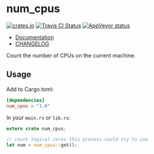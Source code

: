 # num_cpus

[![crates.io](http://meritbadge.herokuapp.com/num_cpus)](https://crates.io/crates/num_cpus)
[![Travis CI Status](https://travis-ci.org/seanmonstar/num_cpus.svg?branch=master)](https://travis-ci.org/seanmonstar/num_cpus)
[![AppVeyor status](https://ci.appveyor.com/api/projects/status/qn8t6grhko5jwno6?svg=true)](https://ci.appveyor.com/project/seanmonstar/num-cpus)

- [Documentation](https://docs.rs/num_cpus)
- [CHANGELOG](CHANGELOG.md)

Count the number of CPUs on the current machine.

## Usage

Add to Cargo.toml:

```toml
[dependencies]
num_cpus = "1.0"
```

In your `main.rs` or `lib.rs`:

```rust
extern crate num_cpus;

// count logical cores this process could try to use
let num = num_cpus::get();
```
